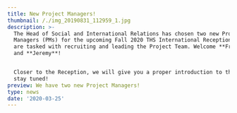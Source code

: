 ```yaml
---
title: New Project Managers!
thumbnail: /./img_20190831_112959_1.jpg
description: >-
  The Head of Social and International Relations has chosen two new Project
  Managers (PMs) for the upcoming Fall 2020 THS International Reception. They
  are tasked with recruiting and leading the Project Team. Welcome **Francesco**
  and **Jeremy**!


  Closer to the Reception, we will give you a proper introduction to them so
  stay tuned!
preview: We have two new Project Managers!
type: news
date: '2020-03-25'
---
```


